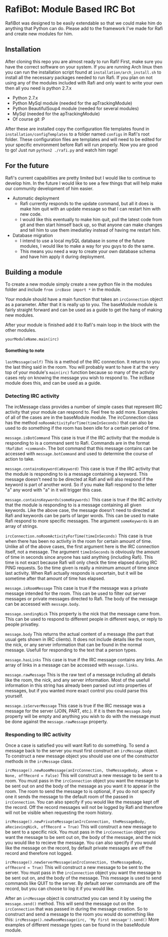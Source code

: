 # RafiBot: Module Based IRC Bot

RafiBot was designed to be easily extendable so that we could make him do anything that Python can do.  Please add to the framework I've made for Rafi and create new modules for him.

## Installation

After cloning this repo you are almost ready to run Rafi!  First, make sure you have the correct software on your system.  If you are running Arch linux then you can run the installation script found at `installation/arch_install.sh` to install all the necessary packages needed to run Rafi.  If you plan on not using any of the modules included with Rafi and only want to write your own then all you need is python 2.7.x

* Python 2.7.x
* Python MySql module (needed for the apTrackingModule)
* Python BeautifulSoup4 module (needed for several modules)
* MySql (needed for the apTrackingModule)
* Of course git :P

After these are installed copy the configuration file templates found in `installation/configTemplates` to a folder named `configs` in Rafi's root folder.  These configuration files are templates and will need to be edited for your specific environment before Rafi will run properly.
Now you are good to go!  Just run `python2 ./rafi.py` and watch him rage!

## For the future

Rafi's current capabilities are pretty limited but I would like to continue to develop him.  In the future I would like to see a few things that will help make our community development of him easier.
 
* Automatic deployment
    * Rafi currently responds to the update command, but all it does is make him quit with an update message so that I can restart him with new code.
    * I would like this eventually to make him quit, pull the latest code from git and then start himself back up, so that anyone can make changes and tell him to use them imediatley instead of having me restart him.
* Database migration
    * I intend to use a local mySQL database in some of the future modules, I would like to make a way for you guys to do the same.
    * This means you need a way to create your own database schema and have him apply it during deployment.

## Building a module

To create a new module simply create a new python file in the modules folder and include `from ircBase import *` in the module.

Your module should have a main function that takes an `ircConnection` object as a parameter.  After that it is really up to you.  The baseModule module is fairly straight forward and can be used as a guide to get the hang of making new modules.

After your module is finished add it to Rafi's main loop in the block with the other modules.

    yourModuleName.main(irc)

#### Something to note

`lastMessage(self)`  This is a method of the IRC connection.  It returns to you the last thing said in the room.  You will probably want to have it at the very top of your module's `main(irc)` function because so many of the activity cases rely on knowing the message you wish to respond to.  The ircBase module does this, and can be used as a guide.

### Detecting IRC activity

The ircMessage class provides a number of simple cases that represent IRC activity that your module can respond to.  Feel free to add more.  Examples of all of the cases are in the baseModule module.
The ircConnection class has the method `noRoomActivityForTime(timeInSeconds)` that can also be used to do something if the room has been idle for a certain period of time.

`message.isBotCommand`  This case is true if the IRC activity that the module is responding to is a command sent to Rafi.  Commands are in the format `!RafiBot <command>`.  The bot command that this message contains can be accessed with `message.botCommand` and used to determine the course of action to take.

`message.containsKeyword(aKeyword)` This case is true if the IRC activity that the module is responding to is a message containing a keyword.  This message doesn't need to be directed at Rafi and will also respond if the keyword is part of another word.  So if you make Rafi respond to the letter "a" any word with "a" in it will trigger this case.

`message.containsKeywords(someKeywords)`  This case is true if the IRC activity that the module is responding to is a message containing all given keywords.  Like the above case, the message doesn't need to directed at Rafi and keywords can be parts of larger words.  This can be used to make Rafi respond to more specific messages.  The argument `someKeywords` is an array of strings.

`ircConnection.noRoomActivityForTime(timeInSeconds)`  This case is true when there has been no activity in the room for certain amount of time.  Unlike all of the above cases, the first argument here is the IRC connection itself, not a message.  The argument `timeInSeconds` is obviously the amount of time in seconds since anyone has said anything (including Rafi).  This time is not exact because Rafi will only check the time elapsed during IRC PING requests.  So the time given is really a minimum amount of time since last activity.  When Rafi actually responds is uncertain, but it will be sometime after that amount of time has elapsed.

`message.isRoomMessage`  This case is true if the message was a private message intended for the room.  This can be used to filter out server messages or private messages directed to Rafi. The body of the message can be accessed with `message.body`.

`message.sendingNick`  This property is the nick that the message came from.  This can be used to respond to different people in different ways, or reply to people privatley.

`message.body`  This returns the actual content of a message (the part that usual gets shown in IRC clients).  It does not include details like the room, the nick, or any server information that can be found in the normal message.  Usefull for responding to the text that a person types.

`message.hasLinks`  This case is true if the IRC message contains any links. An array of links in a message can be accessed with `message.links`.

`message.rawMessage`  This is the raw text of a message including all details like the room, the nick, and any server information.  Most of the usefull information in this string has already been parsed out into properties of messages, but if you wanted more exact control you could parse this yourself.

`message.isServerMessage`  This case is true if the IRC message was a message for the server (JOIN, PART, etc.).  If it is then the `message.body` property will be empty and anything you wish to do with the message must be done against the `message.rawMessage` property.

### Responding to IRC activity

Once a case is satisfied you will want Rafi to do something.  To send a message back to the server you must first construct an `ircMessage` object.  To construct a new message object you should use one of the constructor methods in the `ircMessage` class.

`ircMessage().newRoomMessage(anIrcConnection, theMessageBody, aRoom = None, offRecord = False)`  This will construct a new message to be sent to a room.  You must pass in the `ircConnection` object you want the message to be sent out on and the body of the message as you want it to appear in the room.  The room to send the message to is optional, if you do not specify one it sends the message to the default room of the passed in `ircConnection`.  You can also specify if you would like the message kept off the record.  Off the record messages will not be logged by Rafi and therefore will not be visible when requesting the room history.

`ircMessage().newPrivateMessage(anIrcConnection, theMessageBody, aRecievingNick, offRecord = True)`  This will construct a new message to be sent to a specific nick.  You must pass in the `ircConnection` object you want the message to be sent out on, the body of the message, and the nick you would like to recieve the message.  You can also specify if you would like the message on the record, by default private messages are off the record and therefore not logged.

`ircMessage().newServerMessage(anIrcConnection, theMessageBody, offRecord = True)`  This will construct a new message to be sent to the server.  You must pass in the `ircConnection` object you want the message to be sent out on, and the body of the message.  This message is used to send commands like QUIT to the server.  By default server commands are off the record, but you can choose to log it if you would like.

After an `ircMessage` object is constructed you can send it by useing the `message.send()` method.  This will send the message out on the `ircConnection` that was passed in during the message creation.  So to construct and send a message to the room you would do something like this: `ircMessage().newRoomMessage(irc, 'My first message').send()`
More examples of different message types can be found in the baseModule module.
